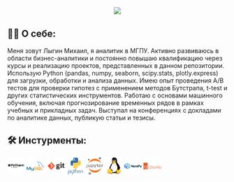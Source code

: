 <div id="header" align="center">
  <img src="https://media.giphy.com/media/M9gbBd9nbDrOTu1Mqx/giphy.gif" width="100"/>
</div>

## 👨‍💻 О себе:

Меня зовут Лыгин Михаил, я аналитик в МГПУ. Активно развиваюсь в области бизнес-аналитики и постоянно повышаю квалификацию через курсы и реализацию проектов, представленных в данном репозитории.
Использую Python (pandas, numpy, seaborn, scipy.stats, plotly.express) для загрузки, обработки и анализа данных. Имею опыт проведения A/B тестов для проверки гипотез с применением методов Бутстрапа, t-test и других статистических инструментов.
Работаю с основами машинного обучения, включая прогнозирование временных рядов в рамках учебных и прикладных задач. Выступал на конференциях с докладами по аналитике данных, публикую статьи и тезисы.

## :hammer_and_wrench: Инстурменты:
<div>
  <img src="https://github.com/devicons/devicon/blob/master/icons/pycharm/pycharm-original-wordmark.svg" title="pycharm" **alt="pycharm" width="40" height="40"/>
  <img src="https://github.com/devicons/devicon/blob/master/icons/mysql/mysql-original-wordmark.svg" title="MySQL"  alt="MySQL" width="40" height="40"/>&nbsp;
  <img src="https://github.com/devicons/devicon/blob/master/icons/git/git-original-wordmark.svg" title="Git" **alt="Git" width="40" height="40"/>
  <img src="https://github.com/devicons/devicon/blob/master/icons/python/python-original-wordmark.svg" title="python" **alt="python" width="40" height="40"/>
  <img src="https://github.com/devicons/devicon/blob/master/icons/jupyter/jupyter-original-wordmark.svg" title="jupyter" **alt="jupyter" width="40" height="40"/>
  <img src="https://github.com/devicons/devicon/blob/master/icons/linux/linux-original.svg" title="linux" **alt="linux" width="40" height="40"/>
  <img src="https://github.com/devicons/devicon/blob/master/icons/numpy/numpy-original-wordmark.svg" title="numpy" **alt="numpy" width="40" height="40"/>
  <img src="https://github.com/devicons/devicon/blob/master/icons/ubuntu/ubuntu-plain-wordmark.svg" title="ubuntu" **alt="ubuntu" width="40" height="40"/>
</div>
